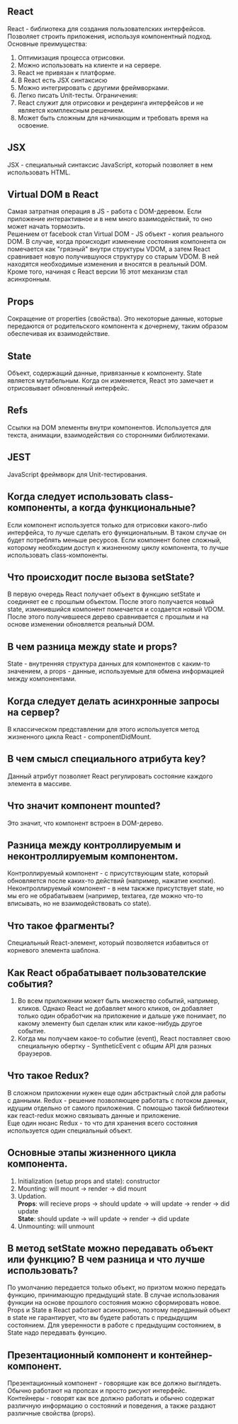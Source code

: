 ## React

React - библиотека для создания пользователских интерфейсов. Позволяет строить приложения, используя компонентный подход.<br>
Основные преимущества:
1. Оптимизация процесса отрисовки.
2. Можно использовать на клиенте и на сервере.
3. React не привязан к платформе.
4. В React есть JSX синтаксисю
5. Можно интегрировать с другими фреймворками.
6. Легко писать Unit-тесты.
Ограничения:
1. React служит для отрисовки и рендеринга интерфейсов и не является комплексным решением.
2. Может быть сложным для начинающим и требовать время на освоение.

## JSX

JSX - специальный синтаксис JavaScript, который позволяет в нем использовать HTML.

## Virtual DOM в React

Самая затратная операция в JS - работа с DOM-деревом. Если приложение интерактивное и в нем много взаимодействий, то оно может начать тормозить.<br>
Решением от facebook стал Virtual DOM - JS объект - копия реального DOM. В случае, когда происходит изменение состояния компонента он помечается как "грязный" внутри структуры VDOM, а затем React сравнивает новую получившуюся структуру со старым VDOM. В ней находятся необходимые изменения и вносятся в реальный DOM.<br>
Кроме того, начиная с React версии 16 этот механизм стал асинхронным.

## Props

Сокращение от properties (свойства). Это некоторые данные, которые передаются от родительского компонента к дочернему, таким образом обеспечивая их взаимодействие.

## State

Объект, содержащий данные, привязанные к компоненту. State является мутабельным. Когда он изменяется, React это замечает и отрисовывает обновленный интерфейс.

## Refs

Ссылки на DOM элементы внутри компонентов. Используется для текста, анимации, взаимодействия со сторонними библиотеками.

## JEST

JavaScript фреймворк для Unit-тестирования.

## Когда следует использовать class-компоненты, а когда функциональные?

Если компонент используется только для отрисовки какого-либо интерфейса, то лучше сделать его функциональным. В таком случае он будет потреблять меньше ресурсов. Если компонент более сложный, которому необходим доступ к жизненному циклу компонента, то лучше использовать class-компоненты.

## Что происходит после вызова setState?

В первую очередь React получает объект в функцию setState и соединяет ее с прошлым объектом. После этого получается новый state, изменившийся компонент помечается и создается новый VDOM. После этого получившееся дерево сравнивается с прошлым и на основе изменении обновляется реальный DOM.

## В чем разница между state и props?

State - внутренняя структура данных для компонентов с каким-то значением, а props - данные, используемые для обмена информацией между компонентами.

## Когда следует делать асинхронные запросы на сервер?

В классическом представлении для этого используется метод жизненного цикла React - componentDidMount.

## В чем смысл специального атрибута key?

Данный атрибут позволяет React регулировать состояние каждого элемента в массиве.

## Что значит компонент mounted?

Это значит, что компонент встроен в DOM-дерево.

## Разница между контроллируемым и неконтроллируемым компонентом.

Контроллируемый компонент - с присутствующим state, который обновляется после каких-то действий (например, нажатие кнопки).<br>
Неконтроллируемый компонент - в нем такжже присутствует state, но мы его не обрабатываем (например, textarea, где можно что-то вписывать, но не взаимодействовать со state).

## Что такое фрагменты?

Специальный React-элемент, который позволяется избавиться от корневого элемента шаблона.

## Как React обрабатывает пользователские события?

1. Во всем приложении может быть множество событий, например, кликов. Однако React не добавляет много кликов, он добавляет только один обработчик на приложение и дальше уже понимает, по какому элементу был сделан клик или какое-нибудь другое событие.
2. Когда мы получаем какое-то событие (event), React поставляет свою специальную обертку - SyntheticEvent с общим API для разных браузеров.

## Что такое Redux?

В сложном приложении нужен еще один абстрактный слой для работы с данными. Redux - решение позволяющее работать с потоком данных, идущим отдельно от самого приложения. С помощью такой библиотеки как react-redux можно связывать данные и приложение.<br>
Еще один нюанс Redux - то что для хранения всего состояния используется один специальный объект.

## Основные этапы жизненного цикла компонента.

1. Initialization (setup props and state): constructor
2. Mounting: will mount -> render -> did mount
3. Updation.<br>
**Props**: will recieve props -> should update -> will update -> render -> did update<br>
**State**: should update -> will update -> render -> did update
4. Unmounting: will unmount

## В метод setState можно передавать объект или функцию? В чем разница и что лучше использовать?

По умолчанию передается только объект, но приэтом можно передать функцию, принимающую предыдущий state. В случае использования функции на основе прошлого состояния можно сформировать новое.<br>
Props и State в React работают асинхронно, поэтому переданный объект в state не гарантирует, что вы будете работать с предыдущим состоянием. Для уверенности в работе с предыдущим состоянием, в State надо передавать функцию.

## Презентационный компонент и контейнер-компонент.

Презентационный компонент - говорящие как все должно выглядеть. Обычно работают на пропсах и просто рисуют интерфейс.<br>
Контейнеры - говорят как все должно работать и обычно содержат различную информацию о состояний и поведения, а также раздают различные свойства (props).

